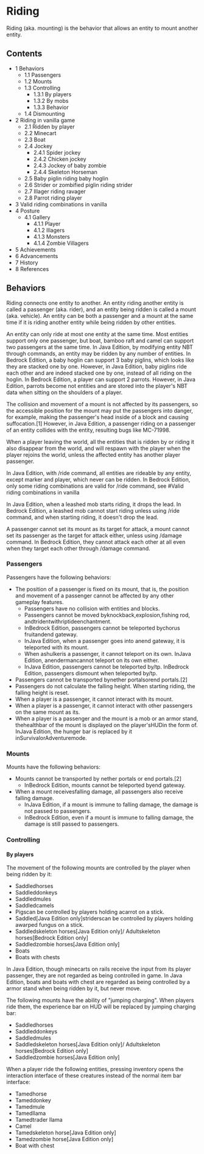 # Riding
Riding (aka. mounting) is the behavior that allows an entity to mount another entity.

## Contents
- 1 Behaviors
	- 1.1 Passengers
	- 1.2 Mounts
	- 1.3 Controlling
		- 1.3.1 By players
		- 1.3.2 By mobs
		- 1.3.3 Behavior
	- 1.4 Dismounting
- 2 Riding in vanilla game
	- 2.1 Ridden by player
	- 2.2 Minecart
	- 2.3 Boat
	- 2.4 Jockey
		- 2.4.1 Spider jockey
		- 2.4.2 Chicken jockey
		- 2.4.3 Jockey of baby zombie
		- 2.4.4 Skeleton Horseman
	- 2.5 Baby piglin riding baby hoglin
	- 2.6 Strider or zombified piglin riding strider
	- 2.7 Illager riding ravager
	- 2.8 Parrot riding player
- 3 Valid riding combinations in vanilla
- 4 Posture
	- 4.1 Gallery
		- 4.1.1 Player
		- 4.1.2 Illagers
		- 4.1.3 Monsters
		- 4.1.4 Zombie Villagers
- 5 Achievements
- 6 Advancements
- 7 History
- 8 References

## Behaviors
Riding connects one entity to another. An entity riding another entity is called a passenger (aka. rider), and an entity being ridden is called a mount (aka. vehicle). An entity can be both a passenger and a mount at the same time if it is riding another entity while being ridden by other entities.

An entity can only ride at most one entity at the same time. Most entities support only one passenger, but boat, bamboo raft and camel can support two passengers at the same time. In Java Edition, by modifying entity NBT through commands, an entity may be ridden by any number of entities. In Bedrock Edition, a baby hoglin can support 3 baby piglins, which looks like they are stacked one by one. However, in Java Edition, baby piglins ride each other and are indeed stacked one by one, instead of all riding on the hoglin. In Bedrock Edition, a player can support 2 parrots. However, in Java Edition, parrots become not entities and are stored into the player's NBT data when sitting on the shoulders of a player.

The collision and movement of a mount is not affected by its passengers, so the accessible position for the mount may put the passengers into danger, for example, making the passenger's head inside of a block and causing suffocation.[1] However, in Java Edition, a passenger riding on a passenger of an entity collides with the entity, resulting bugs like MC-71998.

When a player leaving the world, all the entities that is ridden by or riding it also disappear from the world, and will respawn with the player when the player rejoins the world, unless the affected entity has another player passenger.

In Java Edition, with /ride command, all entities are rideable by any entity, except marker and player, which never can be ridden. In Bedrock Edition, only some riding combinations are valid for /ride command, see #Valid riding combinations in vanilla

In Java Edition, when a leashed mob starts riding, it drops the lead. In Bedrock Edition, a leashed mob cannot start riding unless using /ride command, and when starting riding, it doesn't drop the lead.

A passenger cannot set its mount as its target for attack, a mount cannot set its passenger as the target for attack either, unless using /damage command. In Bedrock Edition, they cannot attack each other at all even when they target each other through /damage command.

### Passengers
Passengers have the following behaviors:

- The position of a passenger is fixed on its mount, that is, the position and movement of a passenger cannot be affected by any other gameplay features.
	- Passengers have no collision with entities and blocks.
	- Passengers cannot be moved byknockback,explosion,fishing rod, andtridentwithriptideenchantment.
	- InBedrock Edition, passengers cannot be teleported bychorus fruitandend gateway.
	- InJava Edition, when a passenger goes into anend gateway, it is teleported with its mount.
	- When ashulkeris a passenger, it cannot teleport on its own. InJava Edition, anendermancannot teleport on its own either.
	- InJava Edition, passengers cannot be teleported by/tp. InBedrock Edition, passengers dismount when teleported by/tp.
- Passengers cannot be transported bynether portalsorend portals.[2]
- Passengers do not calculate the falling height. When starting riding, the falling height is reset.
- When a player is a passenger, it cannot interact with its mount.
- When a player is a passenger, it cannot interact with other passengers on the same mount as its.
- When a player is a passenger and the mount is a mob or an armor stand, thehealthbar of the mount is displayed on the player'sHUDin the form of. InJava Edition, the hunger bar is replaced by it inSurvivalorAdventuremode.

### Mounts
Mounts have the following behaviors:

- Mounts cannot be transported by nether portals or end portals.[2]
	- InBedrock Edition, mounts cannot be teleported byend gateway.
- When a mount receivesfalling damage, all passengers also receive falling damage.
	- InJava Edition, if a mount is immune to falling damage, the damage is not passed to passengers.
	- InBedrock Edition, even if a mount is immune to falling damage, the damage is still passed to passengers.

### Controlling
#### By players
The movement of the following mounts are controlled by the player when being ridden by it:

- Saddledhorses
- Saddleddonkeys
- Saddledmules
- Saddledcamels
- Pigscan be controlled by players holding acarrot on a stick.
- Saddled‌[Java Edition  only]striderscan be controlled by players holding awarped fungus on a stick.
- Saddledskeleton horses‌[Java Edition  only]/ Adultskeleton horses‌[Bedrock Edition  only]
- Saddledzombie horses‌[Java Edition  only]
- Boats
- Boats with chests

In Java Edition, though minecarts on rails receive the input from its player passenger, they are not regarded as being controlled in game. In Java Edition, boats and boats with chest are regarded as being controlled by a armor stand when being ridden by it, but never move.

The following mounts have the ability of "jumping charging". When players ride them, the experience bar on HUD will be replaced by jumping charging bar:

- Saddledhorses
- Saddleddonkeys
- Saddledmules
- Saddledskeleton horses‌[Java Edition  only]/ Adultskeleton horses‌[Bedrock Edition  only]
- Saddledzombie horses‌[Java Edition  only]

When a player ride the following entities, pressing inventory opens the interaction interface of these creatures instead of the normal item bar interface:

- Tamedhorse
- Tameddonkey
- Tamedmule
- Tamedllama
- Tamedtrader llama
- Camel
- Tamedskeleton horse‌[Java Edition  only]
- Tamedzombie horse‌[Java Edition  only]
- Boat with chest

